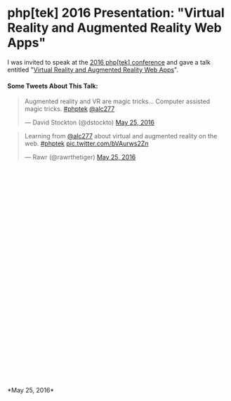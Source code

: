# php[tek] 2016 Presentation: "Virtual Reality and Augmented Reality Web Apps"

I was invited to speak at the [2016 php[tek] conference](http://tek16.phparch.com/) and gave a talk entitled "[Virtual Reality and Augmented Reality Web Apps](https://tek16.phparch.com/speakers/#65740)". 

#### Some Tweets About This Talk:

<blockquote class="twitter-tweet" data-lang="en"><p lang="en" dir="ltr">Augmented reality and VR are magic tricks... Computer assisted magic tricks. <a href="https://twitter.com/hashtag/phptek?src=hash&amp;ref_src=twsrc%5Etfw">#phptek</a> <a href="https://twitter.com/alc277?ref_src=twsrc%5Etfw">@alc277</a></p>&mdash; David Stockton (@dstockto) <a href="https://twitter.com/dstockto/status/735517587497312256?ref_src=twsrc%5Etfw">May 25, 2016</a></blockquote>
<script async src="//platform.twitter.com/widgets.js" charset="utf-8"></script>

<blockquote class="twitter-tweet" data-lang="en"><p lang="en" dir="ltr">Learning from <a href="https://twitter.com/alc277?ref_src=twsrc%5Etfw">@alc277</a> about virtual and augmented reality on the web. <a href="https://twitter.com/hashtag/phptek?src=hash&amp;ref_src=twsrc%5Etfw">#phptek</a> <a href="https://t.co/bVAurws2Zn">pic.twitter.com/bVAurws2Zn</a></p>&mdash; Rawr (@rawrthetiger) <a href="https://twitter.com/rawrthetiger/status/735525243691765760?ref_src=twsrc%5Etfw">May 25, 2016</a></blockquote>
<script async src="//platform.twitter.com/widgets.js" charset="utf-8"></script>

<div style="min-height: 500px">
<script async class="speakerdeck-embed" data-id="260ea108fa414851b4df53cfd7154537" data-ratio="1.77777777777778" src="//speakerdeck.com/assets/embed.js"></script>
</div>
*May 25, 2016*